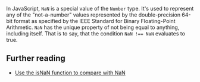 In JavaScript, `NaN` is a special value of the `Number` type. It's used to represent any of the "not-a-number" values represented by the double-precision 64-bit format as specified by the IEEE Standard for Binary Floating-Point Arithmetic. `NaN` has the unique property of not being equal to anything, including itself. That is to say, that the condition `NaN !== NaN` evaluates to true.

## Further reading

 - [Use the isNaN function to compare with NaN](http://jslinterrors.com/use-the-isnan-function-to-compare-with-nan/)
